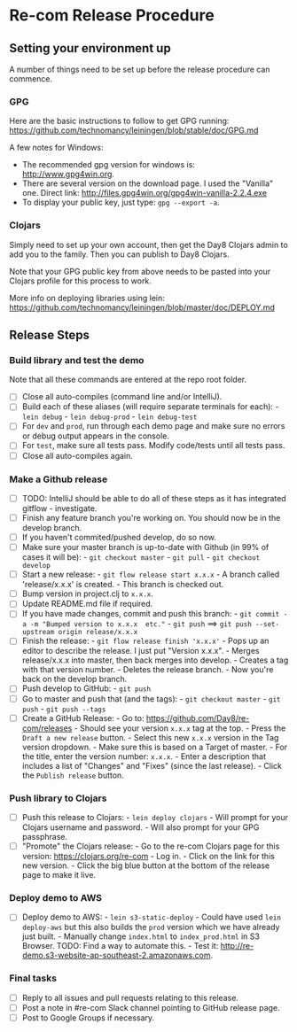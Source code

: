 # Re-com Release Procedure

## Setting your environment up

A number of things need to be set up before the release procedure can commence.

### GPG

Here are the basic instructions to follow to get GPG running: https://github.com/technomancy/leiningen/blob/stable/doc/GPG.md

A few notes for Windows:

 - The recommended gpg version for windows is: http://www.gpg4win.org.
 - There are several version on the download page. I used the "Vanilla" one. Direct link: http://files.gpg4win.org/gpg4win-vanilla-2.2.4.exe
 - To display your public key, just type: `gpg --export -a`.

### Clojars

Simply need to set up your own account, then get the Day8 Clojars admin to add you to the family. Then you can publish to Day8 Clojars.
 
Note that your GPG public key from above needs to be pasted into your Clojars profile for this process to work.

More info on deploying libraries using lein: https://github.com/technomancy/leiningen/blob/master/doc/DEPLOY.md

## Release Steps

### Build library and test the demo

Note that all these commands are entered at the repo root folder.

- [ ] Close all auto-compiles (command line and/or IntelliJ).
- [ ] Build each of these aliases (will require separate terminals for each):
       - `lein debug`
       - `lein debug-prod`
       - `lein debug-test`
- [ ] For `dev` and `prod`, run through each demo page and make sure no errors or debug output appears in the console. 
- [ ] For `test`, make sure all tests pass. Modify code/tests until all tests pass. 
- [ ] Close all auto-compiles again.

### Make a Github release

- [ ] TODO: IntelliJ should be able to do all of these steps as it has integrated gitflow - investigate.
- [ ] Finish any feature branch you're working on. You should now be in the develop branch.
- [ ] If you haven't commited/pushed develop, do so now.
- [ ] Make sure your master branch is up-to-date with Github (in 99% of cases it will be):
       - `git checkout master`
       - `git pull`
       - `git checkout develop`
- [ ] Start a new release:
       - `git flow release start x.x.x`
       - A branch called 'release/x.x.x' is created.
       - This branch is checked out.
- [ ] Bump version in project.clj to `x.x.x`.
- [ ] Update README.md file if required.
- [ ] If you have made changes, commit and push this branch:
       - `git commit -a -m "Bumped version to x.x.x  etc."` 
       - `git push` ==> `git push --set-upstream origin release/x.x.x`
- [ ] Finish the release:
       - `git flow release finish 'x.x.x'`
       - Pops up an editor to describe the release. I just put "Version x.x.x".
       - Merges release/x.x.x into master, then back merges into develop.
       - Creates a tag with that version number.
       - Deletes the release branch.
       - Now you're back on the develop branch.
- [ ] Push develop to GitHub:
       - `git push`
- [ ] Go to master and push that (and the tags):
       - `git checkout master`
       - `git push`
       - `git push --tags`
- [ ] Create a GitHub Release:
       - Go to: https://github.com/Day8/re-com/releases
       - Should see your version `x.x.x` tag at the top.
       - Press the `Draft a new release` button.
       - Select this new `x.x.x` version in the Tag version dropdown.
       - Make sure this is based on a Target of master.
       - For the title, enter the version number: `x.x.x`.
       - Enter a description that includes a list of "Changes" and "Fixes" (since the last release).
       - Click the `Publish release` button.

### Push library to Clojars

- [ ] Push this release to Clojars:
       - `lein deploy clojars`
       - Will prompt for your Clojars username and password.
       - Will also prompt for your GPG passphrase.
- [ ] "Promote" the Clojars release:
       - Go to the re-com Clojars page for this version: https://clojars.org/re-com
       - Log in.
       - Click on the link for this new version.
       - Click the big blue button at the bottom of the release page to make it live.

### Deploy demo to AWS

- [ ] Deploy demo to AWS:
       - `lein s3-static-deploy`
       - Could have used `lein deploy-aws` but this also builds the `prod` version which we have already just built.
       - Manually change `index.html` to `index_prod.html` in S3 Browser. TODO: Find a way to automate this.
       - Test it: http://re-demo.s3-website-ap-southeast-2.amazonaws.com.

### Final tasks

- [ ] Reply to all issues and pull requests relating to this release.
- [ ] Post a note in #re-com Slack channel pointing to GitHub release page.
- [ ] Post to Google Groups if necessary.
